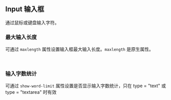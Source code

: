 <div class="demo-header">
<p class="overviewicon">
  <span class="wapi-form-span"/>
</p>

## Input 输入框

<nova-uxlink widget-name="Input"></nova-uxlink>

通过鼠标或键盘输入字符。

</div>

### 最大输入长度

可通过 `maxlength` 属性设置输入框最大输入长度。`maxlength` 是原生属性。

<nova-demo-view link="input/maxlength"></nova-demo-view>

<br>

### 输入字数统计

可通过 `show-word-limit` 属性设置是否显示输入字数统计，只在 type = "text" 或 type = "textarea" 时有效

<nova-demo-view link="input/show-word-limit"></nova-demo-view>

<br>
